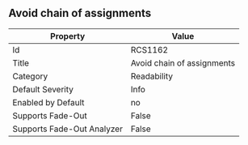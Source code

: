 ## Avoid chain of assignments

Property | Value
--- | --- 
Id | RCS1162
Title | Avoid chain of assignments
Category | Readability
Default Severity | Info
Enabled by Default | no
Supports Fade-Out | False
Supports Fade-Out Analyzer | False
